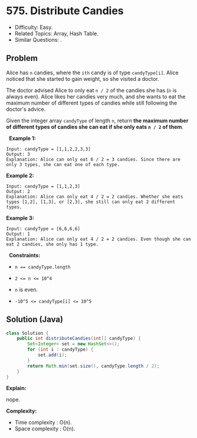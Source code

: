 # 575. Distribute Candies

- Difficulty: Easy.
- Related Topics: Array, Hash Table.
- Similar Questions: .

## Problem

Alice has ```n``` candies, where the ```ith``` candy is of type ```candyType[i]```. Alice noticed that she started to gain weight, so she visited a doctor.

The doctor advised Alice to only eat ```n / 2``` of the candies she has (```n``` is always even). Alice likes her candies very much, and she wants to eat the maximum number of different types of candies while still following the doctor's advice.

Given the integer array ```candyType``` of length ```n```, return **the **maximum** number of different types of candies she can eat if she only eats **```n / 2```** of them**.

 
**Example 1:**

```
Input: candyType = [1,1,2,2,3,3]
Output: 3
Explanation: Alice can only eat 6 / 2 = 3 candies. Since there are only 3 types, she can eat one of each type.
```

**Example 2:**

```
Input: candyType = [1,1,2,3]
Output: 2
Explanation: Alice can only eat 4 / 2 = 2 candies. Whether she eats types [1,2], [1,3], or [2,3], she still can only eat 2 different types.
```

**Example 3:**

```
Input: candyType = [6,6,6,6]
Output: 1
Explanation: Alice can only eat 4 / 2 = 2 candies. Even though she can eat 2 candies, she only has 1 type.
```

 
**Constraints:**


	
- ```n == candyType.length```
	
- ```2 <= n <= 10^4```
	
- ```n``` is even.
	
- ```-10^5 <= candyType[i] <= 10^5```



## Solution (Java)

```java
class Solution {
    public int distributeCandies(int[] candyType) {
        Set<Integer> set = new HashSet<>();
        for (int i : candyType) {
            set.add(i);
        }
        return Math.min(set.size(), candyType.length / 2);
    }
}
```

**Explain:**

nope.

**Complexity:**

* Time complexity : O(n).
* Space complexity : O(n).
